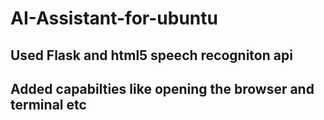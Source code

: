 # AI-Assistant-for-ubuntu
## Used Flask and html5 speech recogniton api
## Added capabilties like opening the browser and terminal etc
